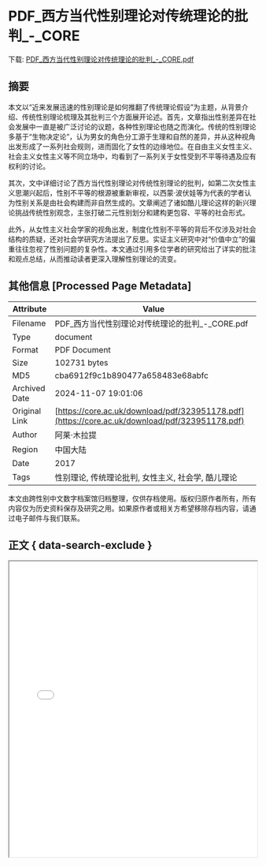 # PDF_西方当代性别理论对传统理论的批判_-_CORE

<!-- tcd_download_link -->
下载: [PDF_西方当代性别理论对传统理论的批判_-_CORE.pdf](PDF_西方当代性别理论对传统理论的批判_-_CORE.pdf)
<!-- tcd_download_link_end -->

## 摘要

<!-- tcd_abstract -->
本文以“近来发展迅速的性别理论是如何推翻了传统理论假设”为主题，从背景介绍、传统性别理论梳理及其批判三个方面展开论述。首先，文章指出性别差异在社会发展中一直是被广泛讨论的议题，各种性别理论也随之而演化。传统的性别理论多基于“生物决定论”，认为男女的角色分工源于生理和自然的差异，并从这种视角出发形成了一系列社会规则，进而固化了女性的边缘地位。在自由主义女性主义、社会主义女性主义等不同立场中，均看到了一系列关于女性受到不平等待遇及应有权利的讨论。

其次，文中详细讨论了西方当代性别理论对传统性别理论的批判，如第二次女性主义思潮兴起后，性别不平等的根源被重新审视，以西蒙·波伏娃等为代表的学者认为性别关系是由社会构建而非自然生成的。文章阐述了诸如酷儿理论这样的新兴理论挑战传统性别观念，主张打破二元性别划分和建构更包容、平等的社会形式。

此外，从女性主义社会学家的视角出发，制度化性别不平等的背后不仅涉及对社会结构的质疑，还对社会学研究方法提出了反思。实证主义研究中对“价值中立”的偏重往往忽视了性别问题的复杂性。本文通过引用多位学者的研究给出了详实的批注和观点总结，从而推动读者更深入理解性别理论的流变。

<!-- tcd_abstract_end -->

## 其他信息 [Processed Page Metadata]

| Attribute       | Value                                  |
|-----------------|----------------------------------------|
| Filename        | PDF_西方当代性别理论对传统理论的批判_-_CORE.pdf                             |
| Type            | document                                 |
| Format          | PDF Document                               |
| Size            | 102731 bytes                           |
| MD5             | cba6912f9c1b890477a658483e68abfc                                  |
| Archived Date   | 2024-11-07 19:01:06                             |
| Original Link   | [https://core.ac.uk/download/pdf/323951178.pdf](https://core.ac.uk/download/pdf/323951178.pdf)                         |
| Author          | 阿莱·木拉提                               |
| Region          | 中国大陆                               |
| Date            | 2017                                 |
| Tags            | 性别理论, 传统理论批判, 女性主义, 社会学, 酷儿理论                                 |

本文由跨性别中文数字档案馆归档整理，仅供存档使用。版权归原作者所有，所有内容仅为历史资料保存及研究之用。如果原作者或相关方希望移除存档内容，请通过电子邮件与我们联系。

## 正文 { data-search-exclude }

<!-- tcd_main_text -->
<iframe src="../PDF_西方当代性别理论对传统理论的批判_-_CORE.pdf" width="100%" height="600px">
    <p>无法显示PDF，请下载查看。</p>
</iframe>
<!-- tcd_main_text_end -->

